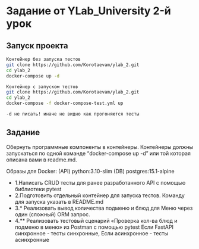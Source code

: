 Задание от YLab_University 2-й урок
======

## Запуск проекта

```Bash
Контейнер без запуска тестов
git clone https://github.com/Korotaevam/ylab_2.git
cd ylab_2
docker-compose up -d

Контейнер с запуском тестов
git clone https://github.com/Korotaevam/ylab_2.git
cd ylab_2
docker-compose -f docker-compose-test.yml up

-d не писать! иначе не видно как прогоняются тесты
```

## Задание
Обернуть программные компоненты в контейнеры. Контейнеры должны запускаться по одной команде “docker-compose up -d” или той которая описана вами в readme.md.

Образы для Docker:
(API) python:3.10-slim
(DB) postgres:15.1-alpine

  * 1.Написать CRUD тесты для ранее разработанного API с помощью библиотеки pytest
  * 2.Подготовить отдельный контейнер для запуска тестов. Команду для запуска указать в README.md
  * 3.* Реализовать вывод количества подменю и блюд для Меню через один (сложный) ORM запрос.
  * 4.** Реализовать тестовый сценарий «Проверка кол-ва блюд и подменю в меню» из Postman с помощью pytest Если FastAPI синхронное - тесты синхронные, Если асинхронное - тесты асинхронные
